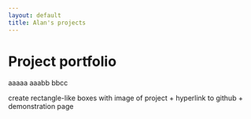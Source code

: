 ```yaml
---
layout: default
title: Alan's projects
---
```


# Project portfolio
aaaaa
aaabb
bbcc

create rectangle-like boxes with image of project + hyperlink to github + demonstration page

